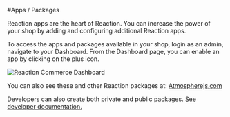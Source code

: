 #Apps / Packages

Reaction apps are the heart of Reaction. You can increase the power of your shop by adding and configuring additional Reaction apps.

To access the apps and packages available in your shop, login as an admin, navigate to your Dashboard. From the Dashboard page, you can enable an app by clicking on the plus icon.

![](http://raw.github.com/ongoworks/reaction/master/docs/assets/guide-dashboard.png "Reaction Commerce Dashboard")

You can also see these and other Reaction packages at: [Atmospherejs.com](https://atmospherejs.com/?q=reaction)

Developers can also create both private and public packages. [See developer documentation.](https://github.com/reactioncommerce/reaction-core/blob/master/docs/packages.md)

